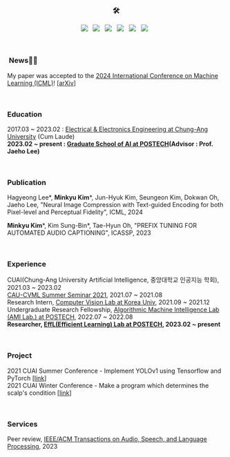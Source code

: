 
<h3 align="center">🛠</h3>
   
<p align="center">
<img src="https://img.shields.io/badge/Python-3776AB?style=flat-square&logo=Python&logoColor=white"/></a> &nbsp
<img src="https://img.shields.io/badge/Tensorflow-FF6F00?style=flat-square&logo=Tensorflow&logoColor=white"/></a> &nbsp
<img src="https://img.shields.io/badge/PyTorch-EE4C2C?style=flat-square&logo=PyTorch&logoColor=white"/></a> &nbsp
<img src="https://img.shields.io/badge/c-AB232C?style=flat-square&logo=c%2B%2B&logoColor=white"/></a> &nbsp 
<img src="https://img.shields.io/badge/c++-00599C?style=flat-square&logo=c%2B%2B&logoColor=white"/></a> &nbsp 
<img src="https://img.shields.io/badge/-Matlab-00C85D.svg?logo=matlab&style=flat-square"/></a> &nbsp 
</p>

<br>

###  News🎉🎉 

My paper was accepted to the [2024 International Conference on Machine Learning (ICML)](https://icml.cc/Conferences/2024)! [[arXiv](https://arxiv.org/abs/2403.02944)] <br>

<br>

### Education

2017.03 ~ 2023.02 : [Electrical & Electronics Engineering at Chung-Ang University](http://e3home.cau.ac.kr) (Cum Laude) <br>
**2023.02 ~ present : [Graduate School of AI at POSTECH](https://ai.postech.ac.kr)(Advisor : Prof. Jaeho Lee)**

<br>

### Publication

Hagyeong Lee*, **Minkyu Kim***, Jun-Hyuk Kim, Seungeon Kim, Dokwan Oh, Jaeho Lee, "Neural Image Compression with Text-guided Encoding for both Pixel-level and Perceptual Fidelity", ICML, 2024

**Minkyu Kim***, Kim Sung-Bin*, Tae-Hyun Oh, "PREFIX TUNING FOR AUTOMATED AUDIO CAPTIONING", ICASSP, 2023

<br>

### Experience


CUAI(Chung-Ang University Artificial Intelligence, 중앙대학교 인공지능 학회), 2021.03 ~ 2023.02
<br>
[CAU-CVML Summer Seminar 2021](https://sites.google.com/view/cau-cvml/cvmlcau/seminar2021s?authuser=0), 2021.07 ~ 2021.08
<br>
Research Intern, [Computer Vision Lab at Korea Univ](https://kuaicv.com), 2021.09 ~ 2021.12
<br>
Undergraduate Research Fellowship, [Algorithmic Machine Intelligence Lab (AMI Lab.) at POSTECH](https://ami.postech.ac.kr), 2022.07 ~ 2022.08
<br>
**Researcher, [EffL(Efficient Learning) Lab at POSTECH](https://effl.postech.ac.kr), 2023.02 ~ present**

<br>

### Project

2021 CUAI Summer Conference - Implement YOLOv1 using Tensorflow and PyTorch [[link](https://github.com/CUAI-CAU/YOLOv1_implement_using_Tensorflow_or_Pytorch)]
<br>
2021 CUAI Winter Conference - Make a program which determines the scalp's condition [[link](https://github.com/CUAI-CAU/OhMyHead)]

</div>

<br>

### Services
Peer review, [IEEE/ACM Transactions on Audio, Speech, and Language Processing](https://signalprocessingsociety.org/publications-resources/ieeeacm-transactions-audio-speech-and-language-processing), 2023


